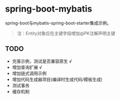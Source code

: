 # spring-boot-mybatis
spring-boot与mybatis-spring-boot-starter集成示例。

> 注：Entity对象应在主键字段增加@PK注解声明主键

## TODO
- 完善示例，测试是否兼容原生 &radic;
- 增加查询扩展 &radic;
- 增加链式调用示例
- 增加代码生成器项目(编译时生成代码/模板生成)
- 测试事务
- 缓存机制